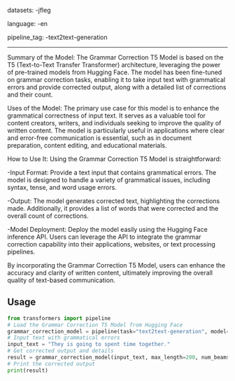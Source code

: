 datasets: -jfleg

language: -en

pipeline_tag: -text2text-generation

---
Summary of the Model:
The Grammar Correction T5 Model is based on the T5 (Text-to-Text Transfer Transformer) architecture, leveraging the power of pre-trained models from Hugging Face. The model has been fine-tuned on grammar correction tasks, enabling it to take input text with grammatical errors and provide corrected output, along with a detailed list of corrections and their count.

Uses of the Model:
The primary use case for this model is to enhance the grammatical correctness of input text. It serves as a valuable tool for content creators, writers, and individuals seeking to improve the quality of written content. The model is particularly useful in applications where clear and error-free communication is essential, such as in document preparation, content editing, and educational materials.

How to Use It:
Using the Grammar Correction T5 Model is straightforward:

-Input Format:
Provide a text input that contains grammatical errors. The model is designed to handle a variety of grammatical issues, including syntax, tense, and word usage errors.

-Output:
The model generates corrected text, highlighting the corrections made. Additionally, it provides a list of words that were corrected and the overall count of corrections.

-Model Deployment:
Deploy the model easily using the Hugging Face inference API. Users can leverage the API to integrate the grammar correction capability into their applications, websites, or text processing pipelines.

By incorporating the Grammar Correction T5 Model, users can enhance the accuracy and clarity of written content, ultimately improving the overall quality of text-based communication.


## Usage

```python
from transformers import pipeline
# Load the Grammar Correction T5 Model from Hugging Face
grammar_correction_model = pipeline(task="text2text-generation", model="hassaanik/grammar-correction-model")
# Input text with grammatical errors
input_text = "They is going to spent time together."
# Get corrected output and details
result = grammar_correction_model(input_text, max_length=200, num_beams=5, no_repeat_ngram_size=2)
# Print the corrected output
print(result)

